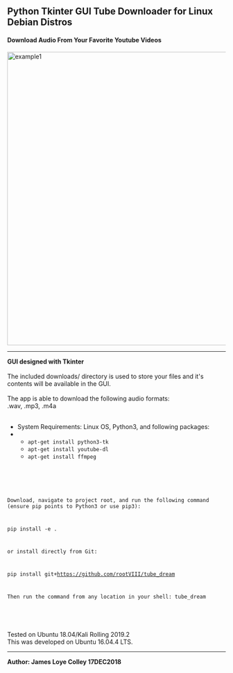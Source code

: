 ## Python Tkinter GUI Tube Downloader for Linux Debian Distros
#### Download Audio From Your Favorite Youtube Videos

<img src="https://github.com/rootVIII/tube_dream/blob/master/tube_dream/screenshot.png" alt="example1" height="675" width="950"><hr>
<b>GUI designed with Tkinter</b>
<br><br>
The included downloads/ directory is used to store your
files and it's contents will be available in the GUI.
<br><br>
The app is able to download the following audio formats:
<br>
.wav, .mp3, .m4a
<br><br>
<ul>
  <li>
    System Requirements: Linux OS, Python3, and following packages:
  </li>
  <li>
    <ul>
      <li><code>apt-get install python3-tk</code></li>
      <li><code>apt-get install youtube-dl</code></li>
      <li><code>apt-get install ffmpeg</code></li>
    </ul>
  </li>
</ul>
<br>
<pre>
  <code>

Download, navigate to project root, and run the following command
(ensure pip points to Python3 or use pip3):

pip install -e .

or install directly from Git:

pip install git+https://github.com/rootVIII/tube_dream

Then run the command from any location in your shell: tube_dream

  </code>
</pre>
<br>
  Tested on Ubuntu 18.04/Kali Rolling 2019.2
<br>
This was developed on Ubuntu 16.04.4 LTS.
<hr>
<b>Author: James Loye Colley  17DEC2018</b>
<br>


